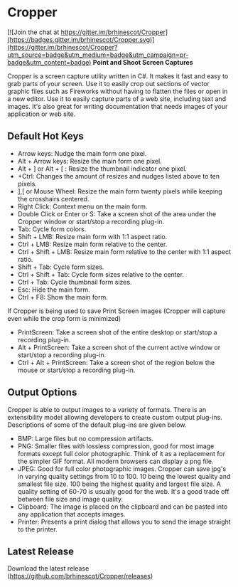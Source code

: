 # Cropper

[![Join the chat at https://gitter.im/brhinescot/Cropper](https://badges.gitter.im/brhinescot/Cropper.svg)](https://gitter.im/brhinescot/Cropper?utm_source=badge&utm_medium=badge&utm_campaign=pr-badge&utm_content=badge)
__Point and Shoot Screen Captures__

Cropper is a screen capture utility written in C#. It makes it fast and easy to grab parts of your screen. Use it to easily crop out sections of vector graphic files such as Fireworks without having to flatten the files or open in a new editor. Use it to easily capture parts of a web site, including text and images. It's also great for writing documentation that needs images of your application or web site. 

## Default Hot Keys
* Arrow keys: Nudge the main form one pixel.
* Alt + Arrow keys: Resize the main form one pixel.
* Alt + ] or Alt + [ : Resize the thumbnail indicator one pixel.
*  +Ctrl: Changes the amount of resizes and nudges listed above to ten pixels. 
* ],[ or Mouse Wheel: Resize the main form twenty pixels while keeping the crosshairs centered.
* Right Click: Context menu on the main form.
* Double Click or Enter or S: Take a screen shot of the area under the Cropper window or start/stop a recording plug-in.
* Tab: Cycle form colors.
* Shift + LMB: Resize main form with 1:1 aspect ratio.
* Ctrl + LMB: Resize main form relative to the center.
* Ctrl + Shift + LMB: Resize main form relative to the center with 1:1 aspect ratio.
* Shift + Tab: Cycle form sizes.
* Ctrl + Shift + Tab: Cycle form sizes relative to the center.
* Ctrl + Tab: Cycle thumbnail form sizes.
* Esc: Hide the main form.
* Ctrl + F8: Show the main form.

If Cropper is being used to save Print Screen images (Cropper will capture even while the crop form is minimized)
* PrintScreen: Take a screen shot of the entire desktop or start/stop a recording plug-in.
* Alt + PrintScreen: Take a screen shot of the current active window or start/stop a recording plug-in.
* Ctrl + Alt + PrintScreen: Take a screen shot of the region below the mouse or start/stop a recording plug-in.

## Output Options
Cropper is able to output images to a variety of formats. There is an extensibility model allowing developers to create custom output plug-ins. Descriptions of some of the default plug-ins are given below.

* BMP: Large files but no compression artifacts.
* PNG: Smaller files with lossless compression, good for most image formats except full color photographic. Think of it as a replacement for the simpler GIF format. All modern browsers can display a png file.
* JPEG: Good for full color photographic images. Cropper can save jpg's in varying quality settings from 10 to 100. 10 being the lowest quality and smallest file size. 100 being the highest quality and largest file size. A quality setting of 60-70 is usually good for the web. It's a good trade off between file size and image quality.
* Clipboard: The image is placed on the clipboard and can be pasted into any application that accepts images.
* Printer: Presents a print dialog that allows you to send the image straight to the printer.

## Latest Release
Download the latest release (https://github.com/brhinescot/Cropper/releases)
